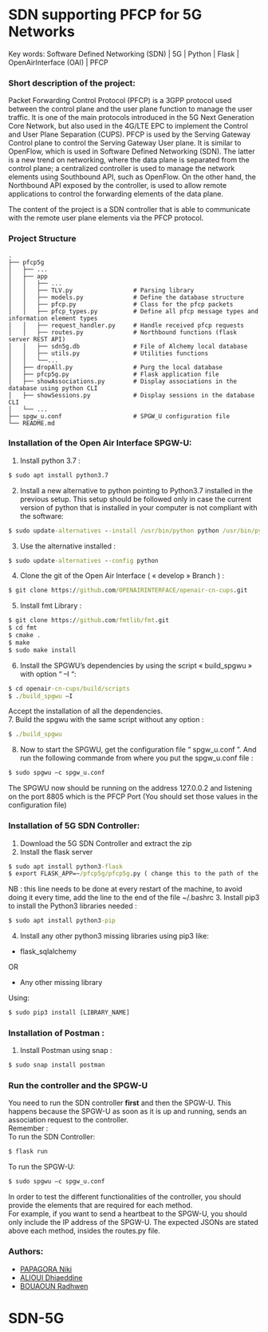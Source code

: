 # SDN supporting PFCP for 5G Networks

Key words: Software Defined Networking (SDN) | 5G | Python | Flask | OpenAirInterface (OAI) | PFCP 

### Short description of the project:
Packet Forwarding Control Protocol (PFCP) is a 3GPP protocol used between the control plane and the user plane function to manage the user traffic. It is one of the main protocols introduced in the 5G Next Generation Core Network, but also used in the 4G/LTE EPC to implement the Control and User Plane Separation (CUPS). PFCP is used by the Serving Gateway Control plane to control the Serving Gateway User plane. It is similar to OpenFlow, which is used in Software Defined Networking (SDN). The latter is a new trend on networking, where the data plane is separated from the control plane; a centralized controller is used to manage the network elements using Southbound API, such as OpenFlow. On the other hand, the Northbound API exposed by the controller, is used to allow remote applications to control the forwarding elements of the data plane.

The content of the project is a SDN controller that is able to communicate with the remote user plane elements via the PFCP protocol.

### Project Structure

    .
    ├── pfcp5g                                       
    │   ├── ...
    │   ├── app                 
    │   │   ├── ...
    │   │   ├── TLV.py                 # Parsing library
    │   │   ├── models.py              # Define the database structure
    │   │   ├── pfcp.py                # Class for the pfcp packets
    │   │   ├── pfcp_types.py          # Define all pfcp message types and information element types
    │   │   ├── request_handler.py     # Handle received pfcp requests  
    │   │   ├── routes.py              # Northbound functions (flask server REST API)
    │   │   ├── sdn5g.db               # File of Alchemy local database
    │   │   ├── utils.py               # Utilities functions
    │   │   └──...
    │   ├── dropAll.py                 # Purg the local database
    │   ├── pfcp5g.py                  # Flask application file 
    │   ├── showAssociations.py        # Display associations in the database using python CLI
    │   ├── showSessions.py            # Display sessions in the database CLI
    │   └── ...
    ├── spgw_u.conf                    # SPGW_U configuration file
    └── README.md


### Installation of the Open Air Interface SPGW-U:
1. Install python 3.7 :
```cmd
$ sudo apt install python3.7
```
2. Install a new alternative to python pointing to Python3.7 installed in the previous setup. This setup should be followed only in case the current version of python that is installed in your computer is not compliant with the software:
```cmd
$ sudo update-alternatives --install /usr/bin/python python /usr/bin/python3.7 1
```
3. Use the alternative installed :
```cmd
$ sudo update-alternatives --config python
```
4. Clone the git of the Open Air Interface ( « develop » Branch ) :
```cmd
$ git clone https://github.com/OPENAIRINTERFACE/openair-cn-cups.git
```
5. Install fmt Library :
```cmd
$ git clone https://github.com/fmtlib/fmt.git
$ cd fmt
$ cmake .
$ make
$ sudo make install
```

6. Install the SPGWU’s  dependencies by using the script « build_spgwu »  with option “ –I “:
```cmd
$ cd openair-cn-cups/build/scripts
$ ./build_spgwu –I
```
Accept the installation of all the dependencies.<br>
7. Build the spgwu with the same script without any option :
```cmd
$ ./build_spgwu
```
8. Now  to start the SPGWU, get the configuration file “ spgw_u.conf ”. And run the following commande from where you put the spgw_u.conf file :
```cmd
$ sudo spgwu –c spgw_u.conf
```
The SPGWU now should be running on the address 127.0.0.2 and listening on the port 8805 which is the PFCP Port (You should set those values in the configuration file)

### Installation of 5G SDN Controller:
1. Download the 5G SDN Controller and extract the zip
2. Install the flask server
```cmd
$ sudo apt install python3-flask
$ export FLASK_APP=~/pfcp5g/pfcp5g.py ( change this to the path of the file pfcp5g.py )
```
NB : this line needs to be done at every restart of the machine, to avoid doing it every time, add the line to the end of the file ~/.bashrc
3. Install pip3 to install the Python3 libraries needed :
```cmd
$ sudo apt install python3-pip
```
4. Install any other python3 missing libraries using pip3 like: <br>
- flask_sqlalchemy <br>

OR

- Any other missing library  <br>

Using:
```cmd
$ sudo pip3 install [LIBRARY_NAME]
```
### Installation of Postman :
1. Install Postman using snap :
```cmd
$ sudo snap install postman 
```

### Run the controller and the SPGW-U
You need to run the SDN controller **first** and then the SPGW-U. This happens because the SPGW-U as soon as it is up and running, sends an association request to the controller. <br>
Remember : <br>
	To run the SDN Controller:
  ```cmd
  $ flask run
  ```
To run the SPGW-U: 

  ```cmd
  $ sudo spgwu –c spgw_u.conf
   ```
In order to test the different functionalities of the controller, you should provide the elements that are required for each method.<br>
For example, if you want to send a heartbeat to the SPGW-U, you should only include the IP address of the SPGW-U. The expected JSONs are stated above each method, insides the routes.py file.


### Authors:
- [PAPAGORA Niki](https://www.linkedin.com/in/niki-papagora-467b5b184/)
- [ALIOUI Dhiaeddine](https://www.linkedin.com/in/dhiaeddine-alioui/)
- [BOUAOUN Radhwen](https://www.linkedin.com/in/radhwen-bouaoun/)

# SDN-5G
